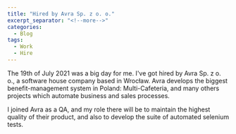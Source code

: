 ```yaml
---
title: "Hired by Avra Sp. z o. o."
excerpt_separator: "<!--more-->"
categories:
  - Blog
tags:
  - Work
  - Hire
---
```


The 19th of July 2021 was a big day for me. I've got hired by Avra Sp. z o. o., a software house company based in Wrocław. 
Avra develops the biggest benefit-management system in Poland: Multi-Cafeteria, and many others projects which automate business and sales processes.
<!--more-->

I joined Avra as a QA, and my role there will be to maintain the highest quality of their product, and also to develop the suite of automated selenium tests.


<!--more-->
